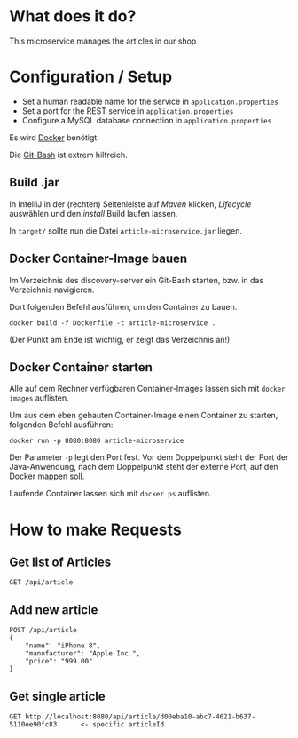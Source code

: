 # What does it do?

This microservice manages the articles in our shop

# Configuration / Setup

- Set a human readable name for the service in `application.properties`
- Set a port for the REST service in `application.properties`
- Configure a MySQL database connection in `application.properties`


Es wird [Docker](https://www.docker.com/) benötigt.

Die [Git-Bash](https://git-scm.com/) ist extrem hilfreich.

## Build .jar

In IntelliJ in der (rechten) Seitenleiste auf *Maven* klicken, *Lifecycle* auswählen und den *install* Build
laufen lassen.

In `target/` sollte nun die Datei `article-microservice.jar` liegen.

## Docker Container-Image bauen

Im Verzeichnis des discovery-server ein Git-Bash starten, bzw. in das Verzeichnis navigieren.

Dort folgenden Befehl ausführen, um den Container zu bauen.

```
docker build -f Dockerfile -t article-microservice .
```
(Der Punkt am Ende ist wichtig, er zeigt das Verzeichnis an!)

## Docker Container starten

Alle auf dem Rechner verfügbaren Container-Images lassen sich mit `docker images` auflisten.

Um aus dem eben gebauten Container-Image einen Container zu starten, folgenden Befehl ausführen:

```
docker run -p 8080:8080 article-microservice
```

Der Parameter `-p` legt den Port fest. Vor dem Doppelpunkt steht der Port der Java-Anwendung,
nach dem Doppelpunkt steht der externe Port, auf den Docker mappen soll. 

Laufende Container lassen sich mit `docker ps` auflisten.



# How to make Requests

## Get list of Articles

```
GET /api/article
```

## Add new article
   
   ```
   POST /api/article
   {
       "name": "iPhone 8",
       "manufacturer": "Apple Inc.",
       "price": "999.00"
   }
   ```

## Get single article

```
GET http://localhost:8080/api/article/d00eba10-abc7-4621-b637-5110ee90fc83      <- specific articleId

```